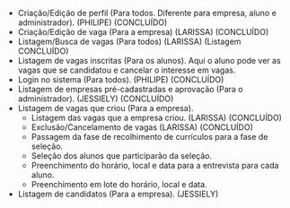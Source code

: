 - Criação/Edição de perfil (Para todos. Diferente para empresa, aluno e administrador). (PHILIPE) (CONCLUÍDO)
- Criação/Edição de vaga (Para a empresa) (LARISSA) (CONCLUÍDO)
- Listagem/Busca de vagas (Para todos) (LARISSA) (Listagem CONCLUÍDO)
- Listagem de vagas inscritas (Para os alunos). Aqui o aluno pode ver as vagas que se candidatou e cancelar o interesse em vagas.
- Login no sistema (Para todos). (PHILIPE) (CONCLUÍDO)
- Listagem de empresas pré-cadastradas e aprovação (Para o administrador). (JESSIELY) (CONCLUÍDO)
- Listagem de vagas que criou (Para a empresa). 
	- Listagem das vagas que a empresa criou. (LARISSA) (CONCLUÍDO)
	- Exclusão/Cancelamento de vagas (LARISSA) (CONCLUÍDO)
	- Passagem da fase de recolhimento de currículos para a fase de seleção.
	- Seleção dos alunos que participarão da seleção.
	- Preenchimento do horário, local e data para a entrevista para cada aluno.
	- Preenchimento em lote do horário, local e data.
- Listagem de candidatos (Para a empresa). (JESSIELY)
